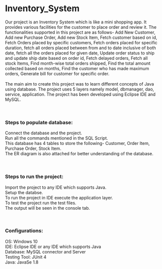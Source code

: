 # Inventory_System

Our project is an Inventory System which is like a mini shopping app. It provides various facilities for the customer to place order and review it. The functionalities supported in this project are as follows- Add New Customer, Add new Purchase Order, Add new Stock Item, Fetch customer based on id, Fetch Orders placed by specific customers, Fetch orders placed for specific duration, fetch all orders placed between from and to date inclusive of both date, fetch all the orders placed for given date, Update order status to ship and update ship date based on order id, Fetch delayed orders, Fetch all stock Items, Find month-wise total orders shipped, Find the total amount collected based on months, Find the customer who has made maximum orders, Generate bill for customer for specific order. 
<br> <br>
The main aim to create this project was to learn different concepts of Java using database. The project uses 5 layers namely model, dbmanager, dao, service, application. The project has been developed using Eclipse IDE and MySQL. 
<br> <br> <br>
### Steps to populate database:
Connect the database and the project. <br>
Run all the commands mentioned in the SQL Script. <br>
This database has 4 tables to store the following- Customer, Order Item, Purchase Order, Stock Item. <br>
The ER diagram is also attached for better understanding of the database. <br>
<br><br>
### Steps to run the project:
Import the project to any IDE which supports Java. <br>
Setup the databse. <br>
To run the project in IDE execute the application layer. <br>
To test the project run the test files. <br>
The output will be seen in the console tab. <br>
<br><br>
### Configurations:
OS: Windows 10 <br>
IDE: Eclipse IDE or any IDE which supports Java <br>
Database: MySQL connector and Server <br>
Testing Tool: JUnit 4 <br>
Java: JavaSe 1.8 <br>
